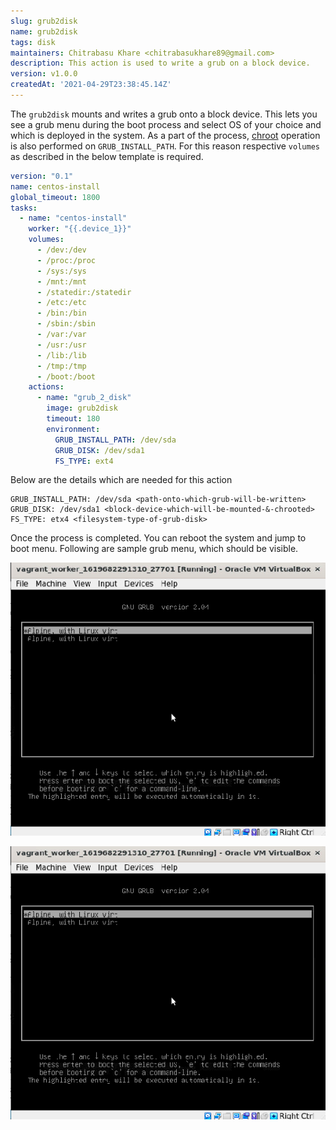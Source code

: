 ```yaml
---
slug: grub2disk
name: grub2disk
tags: disk
maintainers: Chitrabasu Khare <chitrabasukhare89@gmail.com>
description: This action is used to write a grub on a block device.
version: v1.0.0
createdAt: '2021-04-29T23:38:45.14Z'
---
```


The `grub2disk` mounts and writes a grub onto a block device. This lets you see a grub menu during the boot process and select OS of your choice and which is deployed in the system. As a part of the process, [chroot](https://en.wikipedia.org/wiki/Chroot) operation is also performed on `GRUB_INSTALL_PATH`. For this reason respective `volumes` as described in the below template is required.

```yaml
version: "0.1"
name: centos-install
global_timeout: 1800
tasks:
  - name: "centos-install"
    worker: "{{.device_1}}"
    volumes:
      - /dev:/dev
      - /proc:/proc
      - /sys:/sys
      - /mnt:/mnt
      - /statedir:/statedir
      - /etc:/etc
      - /bin:/bin
      - /sbin:/sbin
      - /var:/var
      - /usr:/usr
      - /lib:/lib
      - /tmp:/tmp
      - /boot:/boot
    actions:
      - name: "grub_2_disk"
        image: grub2disk
        timeout: 180
        environment:
          GRUB_INSTALL_PATH: /dev/sda
          GRUB_DISK: /dev/sda1
          FS_TYPE: ext4
```

Below are the details which are needed for this action

```shel
GRUB_INSTALL_PATH: /dev/sda <path-onto-which-grub-will-be-written>
GRUB_DISK: /dev/sda1 <block-device-which-will-be-mounted-&-chrooted>
FS_TYPE: etx4 <filesystem-type-of-grub-disk>
```

Once the process is completed. You can reboot the system and jump to boot menu. Following are sample grub menu, which should be visible.

![sample grub 1](sample_grub_menu_1.png)

![sample grub 2](sample_grub_menu_1.png)
